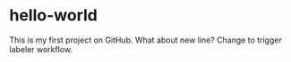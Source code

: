 # hello-world

This is my first project on GitHub.
What about new line?
Change to trigger labeler workflow.